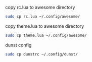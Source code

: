 copy rc.lua to awesome directory
```bash
sudo cp rc.lua ~/.config/awesome/
```
copy theme.lua to awesome directory
```bash
sudo cp theme.lua ~/.config/awesome/
```
dunst config 
```bash
sudo cp dunstrc ~/.config/dunst/
```
